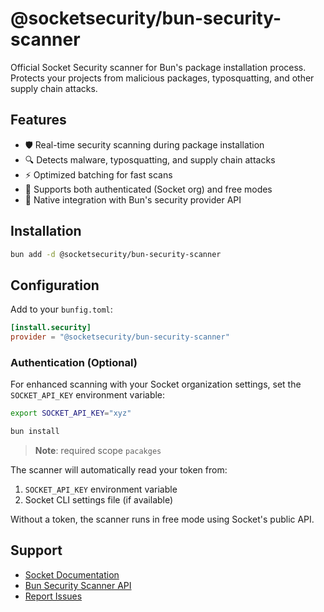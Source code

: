 # @socketsecurity/bun-security-scanner

Official Socket Security scanner for Bun's package installation process. Protects your projects from malicious packages, typosquatting, and other supply chain attacks.

## Features

- 🛡️ Real-time security scanning during package installation
- 🔍 Detects malware, typosquatting, and supply chain attacks
- ⚡ Optimized batching for fast scans
- 🔐 Supports both authenticated (Socket org) and free modes
- 🎯 Native integration with Bun's security provider API

## Installation

```bash
bun add -d @socketsecurity/bun-security-scanner
```

## Configuration

Add to your `bunfig.toml`:

```toml
[install.security]
provider = "@socketsecurity/bun-security-scanner"
```

### Authentication (Optional)

For enhanced scanning with your Socket organization settings, set the `SOCKET_API_KEY` environment variable:

```bash
export SOCKET_API_KEY="xyz"

bun install
```

> **Note**: required scope `pacakges`

The scanner will automatically read your token from:

1. `SOCKET_API_KEY` environment variable
2. Socket CLI settings file (if available)

Without a token, the scanner runs in free mode using Socket's public API.

## Support

- [Socket Documentation](https://socket.dev/docs)
- [Bun Security Scanner API](https://bun.com/docs/install/security-scanner-api)
- [Report Issues](https://github.com/SocketDev/bun-security-scanner/issues)
